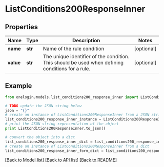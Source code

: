 # ListConditions200ResponseInner


## Properties
Name | Type | Description | Notes
------------ | ------------- | ------------- | -------------
**name** | **str** | Name of the rule condition | [optional] 
**value** | **str** | The unique identifier of the condition. This should be used when defining conditions for a rule. | [optional] 

## Example

```python
from onelogin.models.list_conditions200_response_inner import ListConditions200ResponseInner

# TODO update the JSON string below
json = "{}"
# create an instance of ListConditions200ResponseInner from a JSON string
list_conditions200_response_inner_instance = ListConditions200ResponseInner.from_json(json)
# print the JSON string representation of the object
print ListConditions200ResponseInner.to_json()

# convert the object into a dict
list_conditions200_response_inner_dict = list_conditions200_response_inner_instance.to_dict()
# create an instance of ListConditions200ResponseInner from a dict
list_conditions200_response_inner_form_dict = list_conditions200_response_inner.from_dict(list_conditions200_response_inner_dict)
```
[[Back to Model list]](../README.md#documentation-for-models) [[Back to API list]](../README.md#documentation-for-api-endpoints) [[Back to README]](../README.md)


